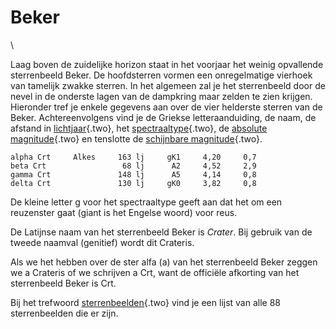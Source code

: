 # Beker

\

Laag boven de zuidelijke horizon staat in het voorjaar het weinig
opvallende sterrenbeeld Beker. De hoofdsterren vormen een onregelmatige
vierhoek van tamelijk zwakke sterren. In het algemeen zal je het
sterrenbeeld door de nevel in de onderste lagen van de dampkring maar
zelden te zien krijgen.\
Hieronder tref je enkele gegevens aan over de vier helderste sterren van
de Beker. Achtereenvolgens vind je de Griekse letteraanduiding, de naam,
de afstand in [lichtjaar](lichtjaar.html){.two}, het
[spectraaltype](spectraa.html){.two}, de [absolute
magnitude](absolute.html){.two} en tenslotte de [schijnbare
magnitude](magnitude.html){.two}.

     
    alpha Crt     Alkes     163 lj     gK1     4,20     0,7 
    beta Crt                 68 lj      A2     4,52     2,9 
    gamma Crt               148 lj      A5     4,14     0,8 
    delta Crt               130 lj     gK0     3,82     0,8

De kleine letter g voor het spectraaltype geeft aan dat het om een
reuzenster gaat (giant is het Engelse woord) voor reus.

De Latijnse naam van het sterrenbeeld Beker is *Crater*. Bij gebruik van
de tweede naamval (genitief) wordt dit Crateris.

Als we het hebben over de ster alfa (a) van het sterrenbeeld Beker
zeggen we a Crateris of we schrijven a Crt, want de officiële afkorting
van het sterrenbeeld Beker is Crt.

Bij het trefwoord [sterrenbeelden](sterrenb.html){.two} vind je een
lijst van alle 88 sterrenbeelden die er zijn.
